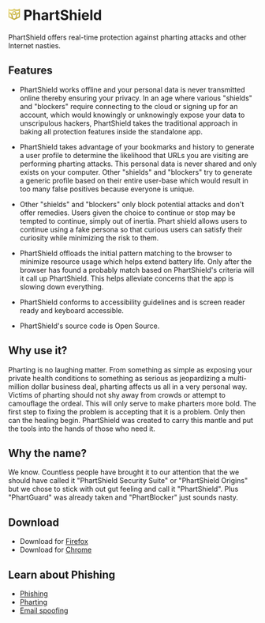 # ![icon](https://raw.githubusercontent.com/em-te/anti-pharting/master/icon_24.png) PhartShield

PhartShield offers real-time protection against pharting attacks and other Internet nasties.

## Features

- PhartShield works offline and your personal data is never transmitted online thereby ensuring your privacy. In an age where various "shields" and "blockers" require connecting to the cloud or signing up for an account, which would knowingly or unknowingly expose your data to unscripulous hackers, PhartShield takes the traditional approach in baking all protection features inside the standalone app.

- PhartShield takes advantage of your bookmarks and history to generate a user profile to determine the likelihood that URLs you are visiting are performing pharting attacks. This personal data is never shared and only exists on your computer. Other "shields" and "blockers" try to generate a generic profile based on their entire user-base which would result in too many false positives because everyone is unique.

- Other "shields" and "blockers" only block potential attacks and don't offer remedies. Users given the choice to continue or stop may be tempted to continue, simply out of inertia. Phart shield allows users to continue using a fake persona so that curious users can satisfy their curiosity while minimizing the risk to them.

- PhartShield offloads the initial pattern matching to the browser to minimize resource usage which helps extend battery life. Only after the browser has found a probably match based on PhartShield's criteria will it call up PhartShield. This helps alleviate concerns that the app is slowing down everything.

- PhartShield conforms to accessibility guidelines and is screen reader ready and keyboard accessible.

- PhartShield's source code is Open Source.

## Why use it?

Pharting is no laughing matter. From something as simple as exposing your private health conditions to something as serious as jeopardizing a multi-million dollar business deal, pharting affects us all in a very personal way. Victims of pharting should not shy away from crowds or attempt to camouflage the ordeal. This will only serve to make pharters more bold. The first step to fixing the problem is accepting that it is a problem. Only then can the healing begin. PhartShield was created to carry this mantle and put the tools into the hands of those who need it.

## Why the name?

We know. Countless people have brought it to our attention that the we should have called it "PhartShield Security Suite" or "PhartShield Origins" but we chose to stick with out gut feeling and call it "PhartShield". Plus "PhartGuard" was already taken and "PhartBlocker" just sounds nasty.

## Download

- Download for [Firefox](https://addons.mozilla.org/en-US/firefox/addon/phart-shield/)
- Download for [Chrome](https://chrome.google.com/webstore/detail/phartshield/lalgbohkngchihgnebgimcmnkpjmafin)

## Learn about Phishing
- [Phishing](http://en.wikipedia.org/wiki/Phishing)
- [Pharting](https://github.com/em-te/anti-pharting/wiki/Pharting)
- [Email spoofing](http://en.wikipedia.org/wiki/Email_spoofing)
